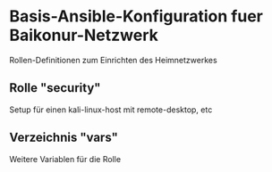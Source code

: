 # Basis-Ansible-Konfiguration fuer Baikonur-Netzwerk
Rollen-Definitionen zum Einrichten des Heimnetzwerkes

## Rolle "security"
Setup für einen kali-linux-host mit remote-desktop, etc

## Verzeichnis "vars"
Weitere Variablen für die Rolle
